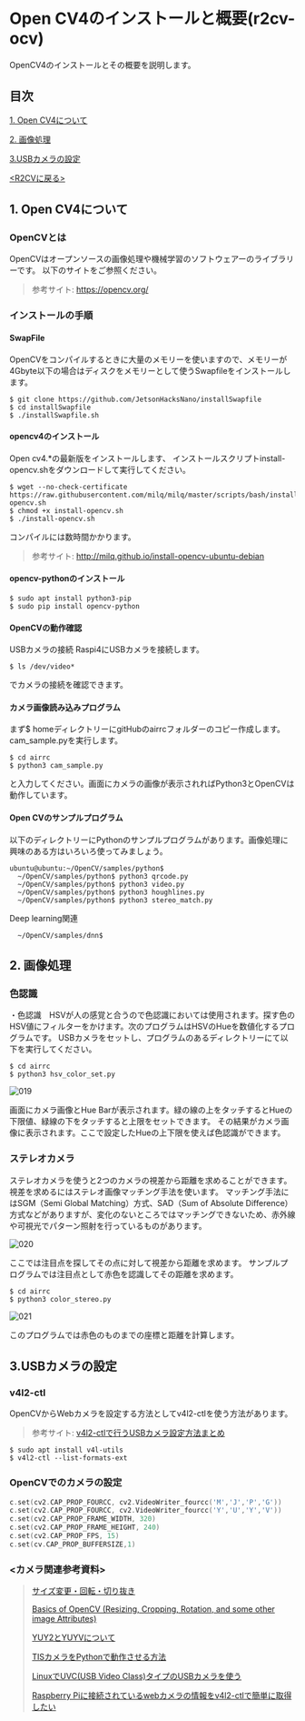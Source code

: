 # Open CV4のインストールと概要(r2cv-ocv)
OpenCV4のインストールとその概要を説明します。

## 目次
[1. Open CV4について](#1)

[2. 画像処理](#2)

[3.USBカメラの設定](#3)

[<R2CVに戻る>](https://github.com/nishibra/r2cv)

<a id="1"></a>
## 1. Open CV4について
### OpenCVとは
OpenCVはオープンソースの画像処理や機械学習のソフトウェアーのライブラリーです。
以下のサイトをご参照ください。

>参考サイト:
https://opencv.org/

### インストールの手順
#### SwapFile
OpenCVをコンパイルするときに大量のメモリーを使いますので、メモリーが4Gbyte以下の場合はディスクをメモリーとして使うSwapfileをインストールします。
```
$ git clone https://github.com/JetsonHacksNano/installSwapfile
$ cd installSwapfile
$ ./installSwapfile.sh
```
#### opencv4のインストール
Open cv4.*の最新版をインストールします、
インストールスクリプトinstall-opencv.shをダウンロードして実行してください。
```
$ wget --no-check-certificate https://raw.githubusercontent.com/milq/milq/master/scripts/bash/install-opencv.sh
$ chmod +x install-opencv.sh
$ ./install-opencv.sh
```
コンパイルには数時間かかります。

>参考サイト: http://milq.github.io/install-opencv-ubuntu-debian

#### opencv-pythonのインストール
```
$ sudo apt install python3-pip
$ sudo pip install opencv-python
```
#### OpenCVの動作確認
USBカメラの接続
Raspi4にUSBカメラを接続します。
```
$ ls /dev/video*
```
でカメラの接続を確認できます。

#### カメラ画像読み込みプログラム
まず$ homeディレクトリーにgitHubのairrcフォルダーのコピー作成します。cam_sample.pyを実行します。
```
$ cd airrc
$ python3 cam_sample.py
```
と入力してください。画面にカメラの画像が表示されればPython3とOpenCVは動作しています。

#### Open CVのサンプルプログラム
以下のディレクトリーにPythonのサンプルプログラムがあります。画像処理に興味のある方はいろいろ使ってみましょう。
```
ubuntu@ubuntu:~/OpenCV/samples/python$
  ~/OpenCV/samples/python$ python3 qrcode.py
  ~/OpenCV/samples/python$ python3 video.py
  ~/OpenCV/samples/python$ python3 houghlines.py
  ~/OpenCV/samples/python$ python3 stereo_match.py
```

Deep learning関連
```
  ~/OpenCV/samples/dnn$
```

<a id="2"></a>
## 2. 画像処理
### 色認識
・色認識　HSVが人の感覚と合うので色認識においては使用されます。探す色のHSV値にフィルターをかけます。次のプログラムはHSVのHueを数値化するプログラムです。
USBカメラをセットし、プログラムのあるディレクトリーにて以下を実行してください。
```
$ cd airrc
$ python3 hsv_color_set.py
```
![019](/pics-ocv/image019.png)

画面にカメラ画像とHue Barが表示されます。緑の線の上をタッチするとHueの下限値、緑線の下をタッチすると上限をセットできます。
その結果がカメラ画像に表示されます。ここで設定したHueの上下限を使えば色認識ができます。

### ステレオカメラ
ステレオカメラを使うと2つのカメラの視差から距離を求めることができます。
視差を求めるにはステレオ画像マッチング手法を使います。
マッチング手法にはSGM（Semi Global Matching）方式、SAD（Sum of Absolute Difference）方式などがありますが、変化のないところではマッチングできないため、赤外線や可視光でパターン照射を行っているものがあります。

![020](/pics-ocv/image020.png)

ここでは注目点を探してその点に対して視差から距離を求めます。
サンプルプログラムでは注目点として赤色を認識してその距離を求めます。
```
$ cd airrc
$ python3 color_stereo.py
```
![021](/pics-ocv/image021.png)

このプログラムでは赤色のものまでの座標と距離を計算します。

<a id="3"></a>
## 3.USBカメラの設定
### v4l2-ctl
OpenCVからWebカメラを設定する方法としてv4l2-ctlを使う方法があります。
>参考サイト: [v4l2-ctlで行うUSBカメラ設定方法まとめ](https://dev.classmethod.jp/articles/opencv-webcam-setting/)
```
$ sudo apt install v4l-utils
$ v4l2-ctl --list-formats-ext
```
### OpenCVでのカメラの設定
```c = cv2.VideoCapture (-1)
c.set(cv2.CAP_PROP_FOURCC, cv2.VideoWriter_fourcc('M','J','P','G'))
c.set(cv2.CAP_PROP_FOURCC, cv2.VideoWriter_fourcc('Y','U','Y','V'))
c.set(cv2.CAP_PROP_FRAME_WIDTH, 320)
c.set(cv2.CAP_PROP_FRAME_HEIGHT, 240)
c.set(cv2.CAP_PROP_FPS, 15)
c.set(cv.CAP_PROP_BUFFERSIZE,1)
```
### <カメラ関連参考資料>

> [サイズ変更・回転・切り抜き](https://axa.biopapyrus.jp/ia/opencv/image-crop.html)
>
> [Basics of OpenCV (Resizing, Cropping, Rotation, and some other image Attributes)](https://www.codespeedy.com/basics-of-opencv-resizing-cropping-rotation/)
>
> [YUY2とYUYVについて](https://www.argocorp.com/UVC_camera/Linux_YUY2_YUYV.html)
> 
> [TISカメラをPythonで動作させる方法](https://www.argocorp.com/UVC_camera/Linux_TIScam_Python.html)
>
> [LinuxでUVC(USB Video Class)タイプのUSBカメラを使う](https://qiita.com/nonbiri15/items/9593d61a2be81f2b31a9)
>
> [Raspberry Piに接続されているwebカメラの情報をv4l2-ctlで簡単に取得したい](https://qiita.com/nonbiri15/items/9593d61a2be81f2b31a9)
>
